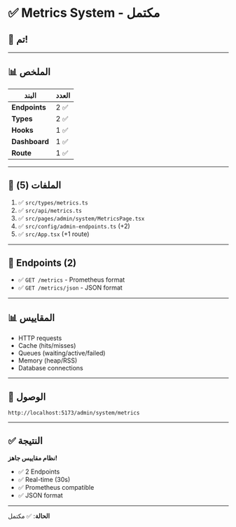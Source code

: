 # ✅ Metrics System - مكتمل

## 🎉 تم!

---

## 📊 الملخص

| البند | العدد |
|-------|-------|
| **Endpoints** | 2 ✅ |
| **Types** | 2 ✅ |
| **Hooks** | 1 ✅ |
| **Dashboard** | 1 ✅ |
| **Route** | 1 ✅ |

---

## 📁 الملفات (5)

1. ✅ `src/types/metrics.ts`
2. ✅ `src/api/metrics.ts`
3. ✅ `src/pages/admin/system/MetricsPage.tsx`
4. ✅ `src/config/admin-endpoints.ts` (+2)
5. ✅ `src/App.tsx` (+1 route)

---

## 🎯 Endpoints (2)

- ✅ `GET /metrics` - Prometheus format
- ✅ `GET /metrics/json` - JSON format

---

## 📊 المقاييس

- HTTP requests
- Cache (hits/misses)
- Queues (waiting/active/failed)
- Memory (heap/RSS)
- Database connections

---

## 🚀 الوصول

```
http://localhost:5173/admin/system/metrics
```

---

## ✅ النتيجة

**نظام مقاييس جاهز!**

- ✅ 2 Endpoints
- ✅ Real-time (30s)
- ✅ Prometheus compatible
- ✅ JSON format

---

**الحالة**: ✅ مكتمل

